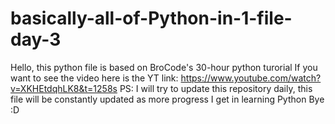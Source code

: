 # basically-all-of-Python-in-1-file-day-3
Hello, this python file is based on BroCode's 30-hour python turorial
If you want to see the video here is the YT link: https://www.youtube.com/watch?v=XKHEtdqhLK8&t=1258s
PS: I will try to update this repository daily, this file will be constantly updated as more progress I get in learning Python
Bye :D
